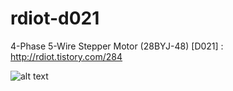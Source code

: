 # rdiot-d021
4-Phase 5-Wire Stepper Motor (28BYJ-48) [D021] : http://rdiot.tistory.com/284

![alt text](http://cfile30.uf.tistory.com/image/2479623F57F383692AD202)
